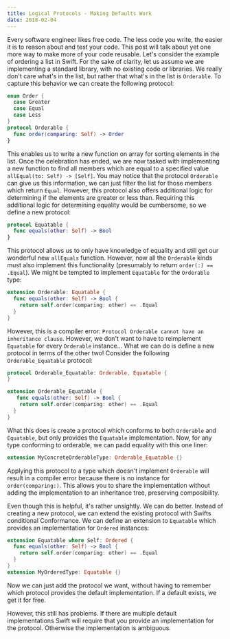```yaml
---
title: Logical Protocols - Making Defaults Work
date: 2018-02-04
---
```


Every software engineer likes free code. The less code you write, the easier it is to reason about and test your code. This post will talk about yet one more way to make more of your code reusable. Let's consider the example of ordering a list in Swift. For the sake of clarity, let us assume we are implementing a standard library, with no existing code or libraries. We really don't care what's in the list, but rather that what's in the list is `Orderable`. To capture this behavior we can create the following protocol:

~~~swift
enum Order {
  case Greater
  case Equal
  case Less
}
protocol Orderable {
  func order(comparing: Self) -> Order
}
~~~

This enables us to write a new function on array for sorting elements in the list. Once the celebration has ended, we are now tasked with implementing a new function to find all members which are equal to a specified value `allEqual(to: Self) -> [Self]`. You may notice that the protocol `Orderable` can give us this information, we can just filter the list for those members which return `Equal`. However, this protocol also offers additional logic for determining if the elements are greater or less than. Requiring this additional logic for determining equality would be cumbersome, so we define a new protocol:

```Swift
protocol Equatable {
  func equals(other: Self) -> Bool
}
```

This protocol allows us to only have knowledge of equality and still get our wonderful new `allEquals` function. However, now all the `Orderable` kinds must also implement this functionality (presumably to return `order(:) == .Equal`). We might be tempted to implement `Equatable` for the `Orderable` type:

```Swift
extension Orderable: Equatable {
  func equals(other: Self) -> Bool {
    return self.order(comparing: other) == .Equal
  }
}
```

However, this is a compiler error: `Protocol Orderable cannot have an inheritance clause`. However, we don't want to have to reimplement `Equatable` for every `Orderable` instance... What we can do is define a new protocol in terms of the other two! Consider the following `Orderable_Equatable` protocol:

```Swift
protocol Orderable_Equatable: Orderable, Equatable {
}

extension Orderable_Equatable {
   func equals(other: Self) -> Bool {
    return self.order(comparing: other) == .Equal
  }
}
```

What this does is create a protocol which conforms to both `Orderable` and `Equatable`, but only provides the `Equatable` implementation. Now, for any type conforming to orderable, we can padd equality with this one liner:

```Swift
extension MyConcreteOrderableType: Orderable_Equatable {}
```

Applying this protocol to a type which doesn't implement `Orderable` will result in a compiler error because there is no instance for `order(comparing:)`. This allows you to share the implementation without adding the implementation to an inheritance tree, preserving composibility.

Even though this is helpful, it's rather unsightly. We can do better. Instead of creating a new protocol, we can extend the existing protocol with Swifts conditional Conformance. We can define an extension to `Equatable` which provides an implementation for `Ordered` instances:

```Swift
extension Equatable where Self: Ordered {
  func equals(other: Self) -> Bool {
    return self.order(comparing: other) == .Equal
  }
}
extension MyOrderedType: Equatable {}
```

Now we can just add the protocol we want, without having to remember which protocol provides the default implementation. If a default exists, we get it for free. 

However, this still has problems. If there are multiple default implementations Swift will require that you provide an implementation for the protocol. Otherwise the implementation is ambiguous.

